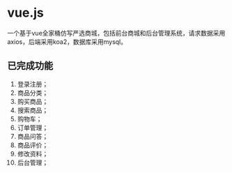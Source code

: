 # vue.js
一个基于vue全家桶仿写严选商城，包括前台商城和后台管理系统，请求数据采用axios，后端采用koa2，数据库采用mysql。

## 已完成功能

1. 登录注册；
2. 商品分类；
3. 购买商品；
4. 搜索商品；
5. 购物车；
6. 订单管理；
7. 商品问答；
8. 商品评价；
9. 修改资料；
10. 后台管理；

